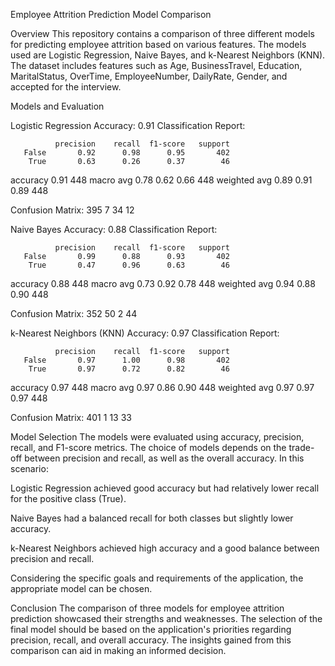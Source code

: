 Employee Attrition Prediction Model Comparison

Overview
This repository contains a comparison of three different models for predicting employee attrition based on various features. The models used are Logistic Regression, Naive Bayes, and k-Nearest Neighbors (KNN). The dataset includes features such as Age, BusinessTravel, Education, MaritalStatus, OverTime, EmployeeNumber, DailyRate, Gender, and accepted for the interview.

Models and Evaluation

Logistic Regression
Accuracy: 0.91
Classification Report:

              precision    recall  f1-score   support
       False       0.92      0.98      0.95       402
        True       0.63      0.26      0.37        46
   accuracy                           0.91       448
   macro avg       0.78      0.62      0.66       448
weighted avg       0.89      0.91      0.89       448

Confusion Matrix:
395   7
 34  12


Naive Bayes
Accuracy: 0.88
Classification Report:

              precision    recall  f1-score   support
       False       0.99      0.88      0.93       402
        True       0.47      0.96      0.63        46
   accuracy                           0.88       448
   macro avg       0.73      0.92      0.78       448
weighted avg       0.94      0.88      0.90       448

Confusion Matrix:
352  50
 2   44

k-Nearest Neighbors (KNN)
Accuracy: 0.97
Classification Report:

              precision    recall  f1-score   support
       False       0.97      1.00      0.98       402
        True       0.97      0.72      0.82        46
   accuracy                           0.97       448
   macro avg       0.97      0.86      0.90       448
weighted avg       0.97      0.97      0.97       448

Confusion Matrix:
401   1
 13   33

Model Selection
The models were evaluated using accuracy, precision, recall, and F1-score metrics. The choice of models depends on the trade-off between precision and recall, as well as the overall accuracy. In this scenario:

Logistic Regression achieved good accuracy but had relatively lower recall for the positive class (True).

Naive Bayes had a balanced recall for both classes but slightly lower accuracy.

k-Nearest Neighbors achieved high accuracy and a good balance between precision and recall.

Considering the specific goals and requirements of the application, the appropriate model can be chosen.

Conclusion
The comparison of three models for employee attrition prediction showcased their strengths and weaknesses. The selection of the final model should be based on the application's priorities regarding precision, recall, and overall accuracy. The insights gained from this comparison can aid in making an informed decision.

